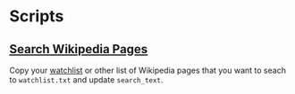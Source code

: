 # Scripts

## [Search Wikipedia Pages](/search-wikipedia-pages/)

Copy your [watchlist](https://en.wikipedia.org/wiki/Special:EditWatchlist/raw) or other list of Wikipedia pages that you want to seach to `watchlist.txt` and update `search_text`.
